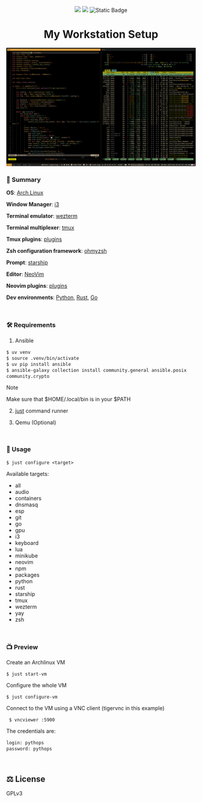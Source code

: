 <div align="center">
    <img src="https://img.shields.io/badge/Ansible-000000?style=for-the-badge&logo=ansible&logoColor=white"</img>
    <img src="https://img.shields.io/badge/Arch_Linux-1793D1?style=for-the-badge&logo=arch-linux&logoColor=white"</img>
    <img alt="Static Badge" src="https://img.shields.io/badge/GPLv3-License?style=for-the-badge&label=License">
    <h1>My Workstation Setup </h1>
    <img src="assets/cover.png"</img>
</div>

### 📜 Summary

**OS**: [Arch Linux](https://wiki.archlinux.org/title/Arch_Linux)

**Window Manager**: [i3](https://github.com/i3/i3)

**Terminal emulator**: [wezterm](https://github.com/wez/wezterm)

**Terminal multiplexer**: [tmux](https://github.com/tmux/tmux)

**Tmux plugins**: [plugins](https://github.com/pythops/workstation/blob/master/roles/configure/files/config/tmux/tmux.conf#L60)

**Zsh configuration framework**: [ohmyzsh](https://github.com/ohmyzsh/ohmyzsh)

**Prompt**: [starship](https://github.com/starship/starship)

**Editor**: [NeoVim](https://github.com/neovim/neovim)

**Neovim plugins**: [plugins](https://github.com/pythops/workstation/blob/master/roles/configure/files/config/nvim/lua/plugins/)

**Dev environments**: [Python](), [Rust](), [Go]()

<br>

### 🛠️ Requirements

1. Ansible

```
$ uv venv
$ source .venv/bin/activate
$ uv pip install ansible
$ ansible-galaxy collection install community.general ansible.posix community.crypto
```

> [!NOTE]
> Make sure that $HOME/.local/bin is in your $PATH

2. [just](https://github.com/casey/just) command runner

3. Qemu (Optional)

<br>

### 🔬 Usage

```
$ just configure <target>
```

Available targets:

- all
- audio
- containers
- dnsmasq
- esp
- git
- go
- gpu
- i3
- keyboard
- lua
- minikube
- neovim
- npm
- packages
- python
- rust
- starship
- tmux
- wezterm
- yay
- zsh

<br>

### 📺 Preview

Create an Archlinux VM

```
$ just start-vm
```

Configure the whole VM

```
$ just configure-vm
```

Connect to the VM using a VNC client (tigervnc in this example)

```
 $ vncviewer :5900
```

The credentials are:

```
login: pythops
password: pythops
```

<br>

## ⚖️ License

GPLv3
